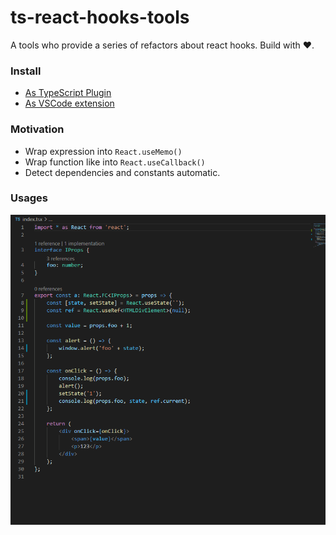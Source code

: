 # ts-react-hooks-tools

A tools who provide a series of refactors about react hooks. Build with ❤️.

### Install
- [As TypeScript Plugin](https://www.npmjs.com/package/ts-react-hooks-tools)  
- [As VSCode extension](https://marketplace.visualstudio.com/items?itemName=kingwl.ts-react-hooks-tools) 

### Motivation

- Wrap expression into `React.useMemo()`
- Wrap function like into `React.useCallback()`
- Detect dependencies and constants automatic.

### Usages

![Summary](https://github.com/HearTao/ts-react-hooks-tools/raw/main/docs/summary.gif)
